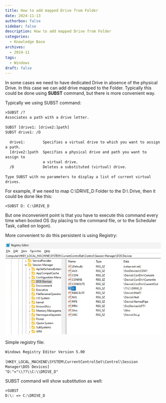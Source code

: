 ```yaml
---
title: How to add mapped Drive from Folder
date: 2024-11-13
authorbox: false
sidebar: false
description: How to add mapped Drive from Folder
categories:
  - Knowledge Base
archives:
  - 2024-11
tags:
  - Windows
draft: false
---
```

In some cases we need to have dedicated Drive in absence of the physical Drive. In this case we can add drive mapped to the Folder. Typically this could be done using **SUBST** command, but there is more convenient way.
<!--more-->
Typically we using SUBST command:

```
>SUBST /?
Associates a path with a drive letter.

SUBST [drive1: [drive2:]path]
SUBST drive1: /D

  drive1:        Specifies a virtual drive to which you want to assign a path.
  [drive2:]path  Specifies a physical drive and path you want to assign to
                 a virtual drive.
  /D             Deletes a substituted (virtual) drive.

Type SUBST with no parameters to display a list of current virtual drives.
```

For example, if we need to map C:\DRIVE_D Folder to the D:\ Drive, then it could be done like this:

```
>SUBST D: C:\DRIVE_D
```

But one inconvenient point is that you have to execute this command every time when booted OS (by placing to the command file, or to the Scheduler Task, called on logon).

More convenient to do this persistent is using Registry:

![image-20241113084500090](assets/image-20241113084500090.png)

Simple registry file:

```
Windows Registry Editor Version 5.00

[HKEY_LOCAL_MACHINE\SYSTEM\CurrentControlSet\Control\Session Manager\DOS Devices]
"D:"="\\??\\C:\\DRIVE_D"
```

SUBST command will show substitution as well:

```
>SUBST
D:\: => C:\DRIVE_D
```

